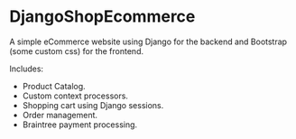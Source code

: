 # DjangoShopEcommerce

A simple eCommerce website using Django for the backend and Bootstrap (some custom css) for the frontend.

Includes:
- Product Catalog.
- Custom context processors.
- Shopping cart using Django sessions.
- Order management.
- Braintree payment processing.


